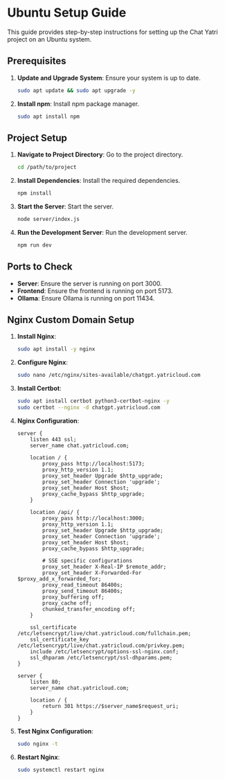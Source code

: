 # Ubuntu Setup Guide

This guide provides step-by-step instructions for setting up the Chat Yatri project on an Ubuntu system.

## Prerequisites

1. **Update and Upgrade System**: Ensure your system is up to date.
    ```sh
    sudo apt update && sudo apt upgrade -y
    ```

2. **Install npm**: Install npm package manager.
    ```sh
    sudo apt install npm
    ```

## Project Setup

1. **Navigate to Project Directory**: Go to the project directory.
    ```sh
    cd /path/to/project
    ```

2. **Install Dependencies**: Install the required dependencies.
    ```sh
    npm install
    ```

3. **Start the Server**: Start the server.
    ```sh
    node server/index.js
    ```

4. **Run the Development Server**: Run the development server.
    ```sh
    npm run dev
    ```

## Ports to Check

- **Server**: Ensure the server is running on port 3000.
- **Frontend**: Ensure the frontend is running on port 5173.
- **Ollama**: Ensure Ollama is running on port 11434.

## Nginx Custom Domain Setup

1. **Install Nginx**:
    ```sh
    sudo apt install -y nginx
    ```

2. **Configure Nginx**:
    ```sh
    sudo nano /etc/nginx/sites-available/chatgpt.yatricloud.com
    ```

3. **Install Certbot**:
    ```sh
    sudo apt install certbot python3-certbot-nginx -y
    sudo certbot --nginx -d chatgpt.yatricloud.com
    ```

4. **Nginx Configuration**:
    ```nginx
    server {
        listen 443 ssl;
        server_name chat.yatricloud.com;

        location / {
            proxy_pass http://localhost:5173;
            proxy_http_version 1.1;
            proxy_set_header Upgrade $http_upgrade;
            proxy_set_header Connection 'upgrade';
            proxy_set_header Host $host;
            proxy_cache_bypass $http_upgrade;
        }

        location /api/ {
            proxy_pass http://localhost:3000;
            proxy_http_version 1.1;
            proxy_set_header Upgrade $http_upgrade;
            proxy_set_header Connection 'upgrade';
            proxy_set_header Host $host;
            proxy_cache_bypass $http_upgrade;
            
            # SSE specific configurations
            proxy_set_header X-Real-IP $remote_addr;
            proxy_set_header X-Forwarded-For $proxy_add_x_forwarded_for;
            proxy_read_timeout 86400s;
            proxy_send_timeout 86400s;
            proxy_buffering off;
            proxy_cache off;
            chunked_transfer_encoding off;
        }

        ssl_certificate /etc/letsencrypt/live/chat.yatricloud.com/fullchain.pem;
        ssl_certificate_key /etc/letsencrypt/live/chat.yatricloud.com/privkey.pem;
        include /etc/letsencrypt/options-ssl-nginx.conf;
        ssl_dhparam /etc/letsencrypt/ssl-dhparams.pem;
    }

    server {
        listen 80;
        server_name chat.yatricloud.com;
        
        location / {
            return 301 https://$server_name$request_uri;
        }
    }
    ```

5. **Test Nginx Configuration**:
    ```sh
    sudo nginx -t
    ```

6. **Restart Nginx**:
    ```sh
    sudo systemctl restart nginx
    ```
